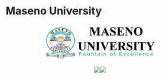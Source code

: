 # Maseno University
<div align= "center">


![Image](https://github.com/masen0university/masen0university/blob/master/maseno1.png?raw=true)

<!-- https://github.com/masen0university/masen0university/blob/master/maseno1.png -->


 ![](https://img.shields.io/badge/visits:-000000.svg?style=for-the-badge&logo=f-idea&logoColor=white)<img src="https://profile-counter.glitch.me/masen0university/count.svg" width="150px"/>
</div>